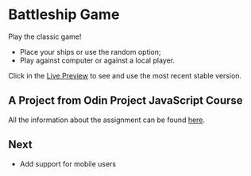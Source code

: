 # Battleship Game

Play the classic game!

+ Place your ships or use the random option;
+ Play against computer or against a local player.

Click in the [Live Preview](https://rodrigoapassos.github.io/odin-battleship/) to see and use the most recent stable version.

## A Project from Odin Project JavaScript Course

All the information about the assignment can be found [here](https://www.theodinproject.com/lessons/node-path-javascript-battleship).

## Next

+ Add support for mobile users
